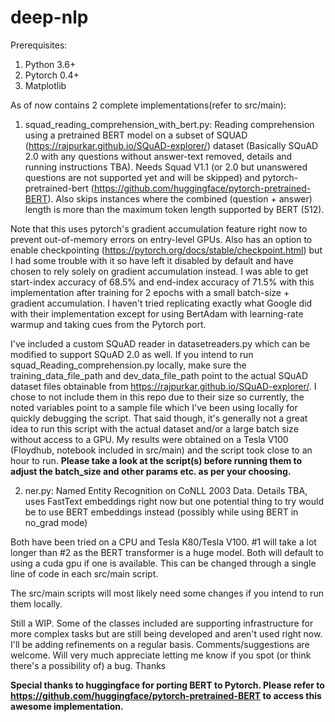 # deep-nlp

Prerequisites:

1. Python 3.6+
2. Pytorch 0.4+
3. Matplotlib

As of now contains 2 complete implementations(refer to src/main):

1. squad_reading_comprehension_with_bert.py: Reading comprehension using a pretrained BERT model on a subset of SQUAD (https://rajpurkar.github.io/SQuAD-explorer/) dataset (Basically SQuAD 2.0 with any questions without answer-text removed, details and running instructions TBA). Needs Squad V1.1 (or 2.0 but unanswered questions are not supported yet and will be skipped) and pytorch-pretrained-bert (https://github.com/huggingface/pytorch-pretrained-BERT). Also skips instances where the combined (question + answer) length is more than the maximum token length supported by BERT (512). 

Note that this uses pytorch's gradient accumulation feature right now to prevent out-of-memory errors on entry-level GPUs. Also has an option to enable checkpointing (https://pytorch.org/docs/stable/checkpoint.html) but I had some trouble with it so have left it disabled by default and have chosen to rely solely on gradient accumulation instead. I was able to get start-index accuracy of 68.5% and end-index accuracy of 71.5% with this implementation after training for 2 epochs with a small batch-size + gradient accumulation. I haven't tried replicating exactly what Google did with their implementation except for using BertAdam with learning-rate warmup and taking cues from the Pytorch port.

I've included a custom SQuAD reader in datasetreaders.py which can be modified to support SQuAD 2.0 as well.
If you intend to run squad_Reading_comprehension.py locally, make sure the training_data_file_path and dev_data_file_path point to the actual SQuAD dataset files obtainable from https://rajpurkar.github.io/SQuAD-explorer/. I chose to not include them in this repo due to their size so currently, the noted variables point to a sample file which I've been using locally for quickly debugging the script.
That said though, it's generally not a great idea to run this script with the actual dataset and/or a large batch size without access to a GPU. My results were obtained on a Tesla V100 (Floydhub, notebook included in src/main) and the script took close to an hour to run.
**Please take a look at the script(s) before running them to adjust the batch_size and other params etc. as per your choosing.**      

2. ner.py: Named Entity Recognition on CoNLL 2003 Data. Details TBA, uses FastText embeddings right now but one potential thing to try would be to use BERT embeddings instead (possibly while using BERT in no_grad mode)


Both have been tried on a CPU and Tesla K80/Tesla V100. #1 will take a lot longer than #2 as the BERT transformer is a huge model. Both will default to using a cuda gpu if one is available. This can be changed through a single line of code in each src/main script.

The src/main scripts will most likely need some changes if you intend to run them locally.

Still a WIP. Some of the classes included are supporting infrastructure for more complex tasks but are still being developed and aren't used right now. I'll be adding refinements on a regular basis. Comments/suggestions are welcome. Will very much appreciate letting me know if you spot (or think there's a possibility of) a bug. Thanks

**Special thanks to huggingface for porting BERT to Pytorch. Please refer to https://github.com/huggingface/pytorch-pretrained-BERT to access this awesome implementation.**  


